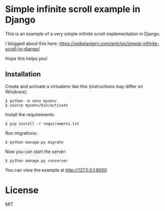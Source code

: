 # Simple infinite scroll example in Django

This is an example of a very simple infinite scroll implementation in Django.

I blogged about this here: https://spikelantern.com/articles/simple-infinite-scroll-in-django/

Hope this helps you!

## Installation

Create and activate a virtualenv like this (instructions may differ on Windows):

```
$ python -m venv myvenv
$ source myvenv/bin/activate
```

Install the requirements:

```
$ pip install -r requirements.txt
```

Run migrations:

```
$ python manage.py migrate
```

Now you can start the server:

```
$ python manage.py runserver
```

You can view the example at http://127.0.0.1:8000

# License

MIT
